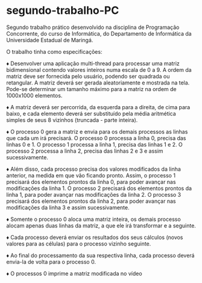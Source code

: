 # segundo-trabalho-PC

Segundo trabalho prático desenvolvido na disciplina de Programação Concorrente, do curso de Informática, do Departamento de Informática da Universidade Estadual de Maringá.

O trabalho tinha como especificações:

♦️  Desenvolver uma aplicação multi-thread para processar uma matriz bidimensional contendo valores inteiros numa escala de 0 a 9. A ordem da matriz deve ser fornecida pelo usuário, podendo ser quadrada ou retangular. A matriz deverá ser gerada aleatoriamente e mostrada na tela. Pode-se determinar um tamanho máximo para a matriz na ordem de 1000x1000 elementos.

♦️  A matriz deverá ser percorrida, da esquerda para a direita, de cima para baixo, e cada elemento deverá ser substituído pela média aritmética simples de seus 8 vizinhos (truncada - parte inteira).

♦️  O processo 0 gera a matriz e envia para os demais processos as linhas que cada um irá precisará. O processo 0 processa a linha 0, precisa das linhas 0 e 1. O processo 1 processa a linha 1, precisa das linhas 1 e 2. O processo 2 processa a linha 2, precisa das linhas 2 e 3 e assim sucessivamente.

♦️  Além disso, cada processo precisa dos valores modificados da linha anterior, na medida em que vão ficando pronto. Assim, o processo 1 precisará dos elementos prontos da linha 0, para poder avançar nas modificações da linha 1. O processo 2 precisará dos elementos prontos da linha 1, para poder avançar nas modificações da linha 2. O processo 3 precisará dos elementos prontos da linha 2, para poder avançar nas modificações da linha 3 e assim sucessivamente.

♦️  Somente o processo 0 aloca uma matriz inteira, os demais processo alocam apenas duas linhas da matriz, a que ele irá transformar e a seguinte.

♦️  Cada processo deverá enviar os resultados dos seus cálculos (novos valores para as células) para o processo vizinho seguinte.

♦️  Ao final do processamento da sua respectiva linha, cada processo deverá envia-la de volta para o processo 0.

♦️  O processos 0 imprime a matriz modificada no vídeo
